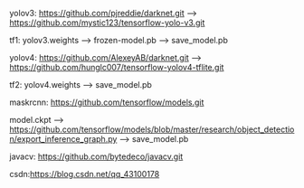 yolov3: https://github.com/pjreddie/darknet.git --> https://github.com/mystic123/tensorflow-yolo-v3.git

tf1: yolov3.weights --> frozen-model.pb --> save_model.pb


yolov4: https://github.com/AlexeyAB/darknet.git --> https://github.com/hunglc007/tensorflow-yolov4-tflite.git

tf2: yolov4.weights --> save_model.pb


maskrcnn: https://github.com/tensorflow/models.git

model.ckpt --> https://github.com/tensorflow/models/blob/master/research/object_detection/export_inference_graph.py --> save_model.pb

javacv: https://github.com/bytedeco/javacv.git

csdn:https://blog.csdn.net/qq_43100178
